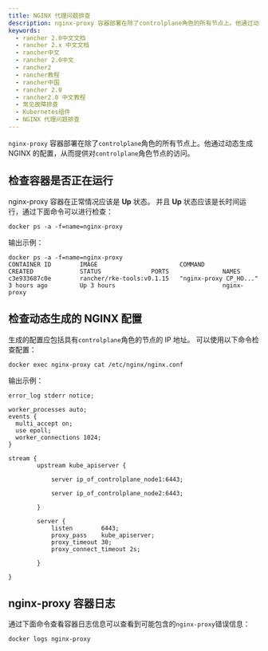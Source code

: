 ```yaml
---
title: NGINX 代理问题排查
description: nginx-proxy 容器部署在除了controlplane角色的所有节点上。他通过动态生成 NGINX 的配置，从而提供对controlplane角色节点的访问。
keywords:
  - rancher 2.0中文文档
  - rancher 2.x 中文文档
  - rancher中文
  - rancher 2.0中文
  - rancher2
  - rancher教程
  - rancher中国
  - rancher 2.0
  - rancher2.0 中文教程
  - 常见故障排查
  - Kubernetes组件
  - NGINX 代理问题排查
---
```


`nginx-proxy` 容器部署在除了`controlplane`角色的所有节点上。他通过动态生成 NGINX 的配置，从而提供对`controlplane`角色节点的访问。

## 检查容器是否正在运行

nginx-proxy 容器在正常情况应该是 **Up** 状态。 并且 **Up** 状态应该是长时间运行，通过下面命令可以进行检查：

```
docker ps -a -f=name=nginx-proxy
```

输出示例：

```
docker ps -a -f=name=nginx-proxy
CONTAINER ID        IMAGE                       COMMAND                  CREATED             STATUS              PORTS               NAMES
c3e933687c0e        rancher/rke-tools:v0.1.15   "nginx-proxy CP_HO..."   3 hours ago         Up 3 hours                              nginx-proxy
```

## 检查动态生成的 NGINX 配置

生成的配置应包括具有`controlplane`角色的节点的 IP 地址。 可以使用以下命令检查配置：

```
docker exec nginx-proxy cat /etc/nginx/nginx.conf
```

输出示例：

```
error_log stderr notice;

worker_processes auto;
events {
  multi_accept on;
  use epoll;
  worker_connections 1024;
}

stream {
        upstream kube_apiserver {

            server ip_of_controlplane_node1:6443;

            server ip_of_controlplane_node2:6443;

        }

        server {
            listen        6443;
            proxy_pass    kube_apiserver;
            proxy_timeout 30;
            proxy_connect_timeout 2s;

        }

}
```

## nginx-proxy 容器日志

通过下面命令查看容器日志信息可以查看到可能包含的`nginx-proxy`错误信息：

```
docker logs nginx-proxy
```
